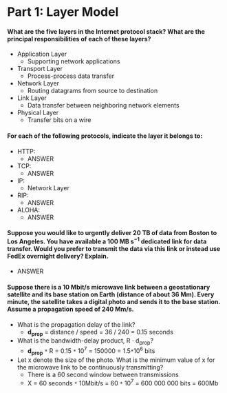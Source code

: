 # Part 1: Layer Model
#### What are the five layers in the Internet protocol stack? What are the principal responsibilities of each of these layers?
* Application Layer
    * Supporting network applications
* Transport Layer
    * Process-process data transfer
* Network Layer
    * Routing datagrams from source to destination
* Link Layer
    * Data transfer between neighboring network elements
* Physical Layer
    * Transfer bits on a wire

#### For each of the following protocols, indicate the layer it belongs to:
* HTTP: 
    * ANSWER
* TCP:
    * ANSWER
* IP: 
    * Network Layer
* RIP:
    * ANSWER
* ALOHA:
    * ANSWER

#### Suppose you would like to urgently deliver 20 TB of data from Boston to Los Angeles. You have available a 100 MB s<sup>−1</sup> dedicated link for data transfer. Would you prefer to transmit the data via this link or instead use FedEx overnight delivery? Explain.
* ANSWER

#### Suppose there is a 10 Mbit/s microwave link between a geostationary satellite and its base station on Earth (distance of about 36 Mm). Every minute, the satellite takes a digital photo and sends it to the base station. Assume a propagation speed of 240 Mm/s.
* What is the propagation delay of the link?
    * __d<sub>prop</sub>__ = distance / speed = 36 / 240 = 0.15 seconds
* What is the bandwidth-delay product, R ⋅ d<sub>prop</sub>?
    * __d<sub>prop</sub>__ `*` R = 0.15 `*` 10<sup>7</sup> = 150000 = 1.5`*`10<sup>6</sup> bits
* Let x denote the size of the photo. What is the minimum value of x for the microwave link to be continuously transmitting?
    * There is a 60 second window between transmissions
    * X = 60 seconds `*` 10Mbit/s = 60 `*` 10<sup>7</sup> = 600 000 000 bits = 600Mb

